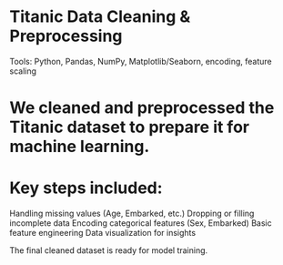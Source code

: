 # Titanic Data Cleaning & Preprocessing
  Tools: Python, Pandas, NumPy, Matplotlib/Seaborn, encoding, feature scaling 
# We cleaned and preprocessed the Titanic dataset to prepare it for machine learning.
# Key steps included:
  Handling missing values (Age, Embarked, etc.)
  Dropping or filling incomplete data
  Encoding categorical features (Sex, Embarked)
  Basic feature engineering 
  Data visualization for insights

The final cleaned dataset is ready for model training.
